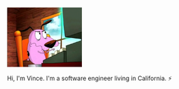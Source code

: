 <p>
  <img src="https://raw.githubusercontent.com/vince-ntx/vince-ntx/master/typing.gif" alt="typing" width=175>
</p>


Hi, I'm Vince. I'm a software engineer living in California. ⚡️

